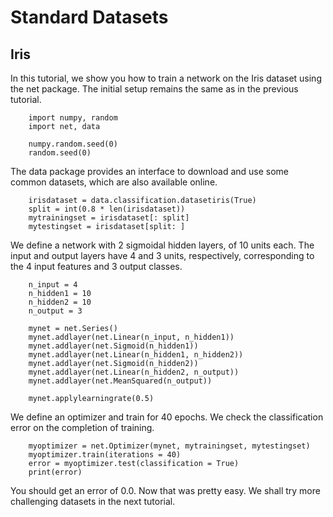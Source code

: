 # Standard Datasets

## Iris

In this tutorial, we show you how to train a network on the Iris dataset using
the net package. The initial setup remains the same as in the previous tutorial.

		import numpy, random
		import net, data

		numpy.random.seed(0)
		random.seed(0)

The data package provides an interface to download and use some common datasets,
which are also available online.

		irisdataset = data.classification.datasetiris(True)
		split = int(0.8 * len(irisdataset))
		mytrainingset = irisdataset[: split]
		mytestingset = irisdataset[split: ]

We define a network with 2 sigmoidal hidden layers, of 10 units each. The input
and output layers have 4 and 3 units, respectively, corresponding to the 4
input features and 3 output classes.

		n_input = 4
		n_hidden1 = 10
		n_hidden2 = 10
		n_output = 3

		mynet = net.Series()
		mynet.addlayer(net.Linear(n_input, n_hidden1))
		mynet.addlayer(net.Sigmoid(n_hidden1))
		mynet.addlayer(net.Linear(n_hidden1, n_hidden2))
		mynet.addlayer(net.Sigmoid(n_hidden2))
		mynet.addlayer(net.Linear(n_hidden2, n_output))
		mynet.addlayer(net.MeanSquared(n_output))

		mynet.applylearningrate(0.5)

We define an optimizer and train for 40 epochs. We check the classification
error on the completion of training.

		myoptimizer = net.Optimizer(mynet, mytrainingset, mytestingset)
		myoptimizer.train(iterations = 40)
		error = myoptimizer.test(classification = True)
		print(error)

You should get an error of 0.0. Now that was pretty easy. We shall try more
challenging datasets in the next tutorial.
